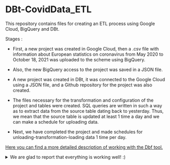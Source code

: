# DBt-CovidData_ETL


This repository contains files for creating an ETL process using Google Cloud, BigQuery and DBt.


Stages :

- First, a new project was created in Google Cloud, then a .csv file with information about European statistics on coronavirus from May 2020 to October 18, 2021 was uploaded to the scheme using BigQuery.

- Also, the new BigQuery access to the project was saved in a JSON file.

- A new project was created in DBt, it was connected to the Google Cloud using a JSON file, and a Github repository for the project was also created.

- The files necessary for the transformation and configuration of the project and tables were created. SQL queries are written in such a way as to extract data from the source table dating back to yesterday. Thus, we mean that the source table is updated at least 1 time a day and we can make a schedule for uploading data.

- Next, we have completed the project and made schedules for unloading-transformation-loading data 1 time per day.

[Here you can find a more detailed description of working with the Dbf tool.](https://docs.getdbt.com/tutorial/setting-up)

<!-- This is commented out. -->


<details><summary>We are glad to report that everything is working well! :) </summary>
<p>

<a href="https://imgur.com/pajcgs0"><img src="https://i.imgur.com/pajcgs0.png?1" title="source: imgur.com" /></a>
  
</p>
</details>
